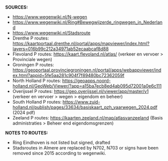 ﻿**SOURCES:**
- https://www.wegenwiki.nl/N-wegen
- https://www.wegenwiki.nl/Ring#Bewegwijzerde_ringwegen_in_Nederland
- https://www.wegenwiki.nl/Stadsroute
- Drenthe P routes: https://kaartportaal.drenthe.nl/portal/apps/mapviewer/index.html?layers=016b99c212a34971ab52ecaabcaf8d88
- Flevoland P routes: https://kaart.flevoland.nl/atlas/ (verkeer en vervoer > Provinciale wegen)
- Groningen P routes: https://geoportaal.provinciegroningen.nl/portal/apps/webappviewer/index.html?appid=5fe5aa281c904f7f89480bc72362059f
- North Holland P routes: https://geoapps.noord-holland.nl/GeoWeb/Viewer/?app=a15ba7ecb8ed4ab095d72001a0e6c111
- Overijssel P routes: https://geo.overijssel.nl/viewer/app/master/v1 (verkeer en vervoer > wegen > eigendom en beheer)
- South Holland P routes: https://www.zuid-holland.nl/publish/pages/33634/basiskaart_pzh_vaarwegen_2024.pdf (2024 pdf)
- Zeeland P routes: https://kaarten.zeeland.nl/map/atlasvanzeeland (Basis administraties > Beheer end eigendomsgrenzen)


**NOTES TO ROUTES:**
- Ring Eindhoven is not listed but signed, drafted
- Stadsroutes in Almere are replaced by N702, N703 or signs have been removed since 2015 according to wegenwiki.
